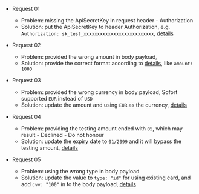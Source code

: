 - Request 01
  - Problem: missing the ApiSecretKey in request header - Authorization
  - Solution: put the ApiSecretKey to header Authorization, e.g. `Authorization: sk_test_xxxxxxxxxxxxxxxxxxxxxxxxxx`, [details](https://api-reference.checkout.com/#section/Authentication/ApiSecretKey)

- Request 02
  - Problem: provided the wrong amount in body payload,
  - Solution: provide the correct format according to [details](https://www.checkout.com/docs/resources/calculating-the-value), like `amount: 1000`

- Request 03
  - Problem: provided the wrong currency in body payload, Sofort supported `EUR` instead of `USD`
  - Solution: update the amount and using `EUR` as the currency, [details](https://www.checkout.com/docs/payments/payment-methods/bank-transfers/sofort)

- Request 04 
  - Problem: providing the testing amount ended with `05`, which may result - Declined - Do not honour
  - Solution: update the expiry date to `01/2099` and it will bypass the testing amount, [details](https://www.checkout.com/docs/testing/response-code-testing#Bypassing_the_response_codes)

- Request 05 
  - Problem: using the wrong type in body payload
  - Solution: update the value to `type: "id"` for using existing card, and add `cvv: "100"` in to the body payload, [details](https://www.checkout.com/docs/payments/accept-payments/pay-with-stored-details#Request_a_payment_using_an_existing_card)
